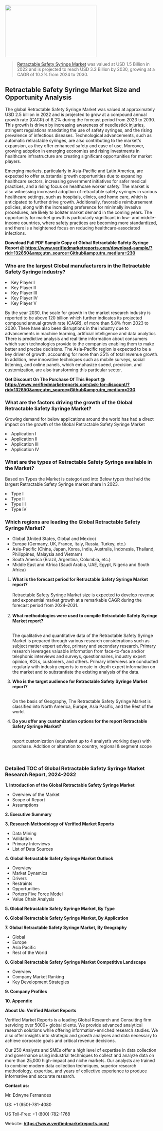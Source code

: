 <img src="https://ffe5etoiles.com/wp-content/uploads/2024/12/MST1-300x171.png" alt="" width="300" height="171" class="alignnone size-medium wp-image-20088" /><blockquote><p><p><a href="https://www.verifiedmarketreports.com/download-sample/?rid=132650&utm_source=Github&utm_medium=230" target="_blank">Retractable Safety Syringe Market</a> was valued at USD 1.5 Billion in 2022 and is projected to reach USD 3.2 Billion by 2030, growing at a CAGR of 10.2% from 2024 to 2030.</p></blockquote><p><h2>Retractable Safety Syringe Market Size and Opportunity Analysis</h2><p>The global Retractable Safety Syringe Market was valued at approximately USD 2.5 billion in 2022 and is projected to grow at a compound annual growth rate (CAGR) of 8.2% during the forecast period from 2023 to 2030. This growth is driven by increasing awareness of needlestick injuries, stringent regulations mandating the use of safety syringes, and the rising prevalence of infectious diseases. Technological advancements, such as automatic retractable syringes, are also contributing to the market's expansion, as they offer enhanced safety and ease of use. Moreover, growing adoption in emerging economies and rising investments in healthcare infrastructure are creating significant opportunities for market players.</p><p>Emerging markets, particularly in Asia-Pacific and Latin America, are expected to offer substantial growth opportunities due to expanding healthcare sectors, increasing government initiatives for safer medical practices, and a rising focus on healthcare worker safety. The market is also witnessing increased adoption of retractable safety syringes in various healthcare settings, such as hospitals, clinics, and home care, which is anticipated to further drive growth. Additionally, favorable reimbursement policies, along with the increasing preference for minimally invasive procedures, are likely to bolster market demand in the coming years. The opportunity for market growth is particularly significant in low- and middle-income countries, where safety practices are becoming more standardized, and there is a heightened focus on reducing healthcare-associated infections.</p></p><p class=""><strong>Download Full PDF Sample Copy of Global Retractable Safety Syringe Report @ <a href="https://www.verifiedmarketreports.com/download-sample/?rid=132650&amp;utm_source=Github&amp;utm_medium=230" target="_blank">https://www.verifiedmarketreports.com/download-sample/?rid=132650&amp;utm_source=Github&amp;utm_medium=230</a></strong></p><h3 id="" class="">Who are the largest Global manufacturers in the Retractable Safety Syringe industry?</h3><p><li>Key Player I</li><li> Key Player II</li><li> Key Player III</li><li> Key Player IV</li><li> Key Player V</li></p><div class=""><div class="" dir="" data-message-author-role="" data-message-id="" data-message-model-slug=""><div class=""><div class=""><div class=""><div class="" dir="" data-message-author-role="" data-message-id="" data-message-model-slug=""><div class=""><div class=""><p>By the year 2030, the scale for growth in the market research industry is reported to be above 120 billion which further indicates its projected compound annual growth rate (CAGR), of more than 5.8% from 2023 to 2030. There have also been disruptions in the industry due to advancements in machine learning, artificial intelligence and data analytics There is predictive analysis and real time information about consumers which such technologies provide to the companies enabling them to make better and precise decisions. The Asia-Pacific region is expected to be a key driver of growth, accounting for more than 35% of total revenue growth. In addition, new innovative techniques such as mobile surveys, social listening, and online panels, which emphasize speed, precision, and customization, are also transforming this particular sector.</p><p><strong>Get Discount On The Purchase Of This Report @&nbsp; <a href="https://www.verifiedmarketreports.com/ask-for-discount/?rid=132650&amp;utm_source=Github&amp;utm_medium=230" target="_blank">https://www.verifiedmarketreports.com/ask-for-discount/?rid=132650&amp;utm_source=Github&amp;utm_medium=230</a></strong></p></div></div></div></div></div></div></div></div><h3 id="" class="">What are the factors driving the growth of the Global Retractable Safety Syringe Market?</h3><p id="" class="">Growing demand for below applications around the world has had a direct impact on the growth of the Global Retractable Safety Syringe Market</p><p id="" class=""><li>Application I</li><li> Application II</li><li> Application III</li><li> Application IV</li></p><h3 id="" class="">What are the types of Retractable Safety Syringe available in the Market?</h3><p id="" class="">Based on Types the Market is categorized into Below types that held the largest Retractable Safety Syringe market share In 2023.</p><p id="" class=""><li>Type I</li><li> Type II</li><li> Type III</li><li> Type IV</li></p><h3 id="" class="">Which regions are leading the Global Retractable Safety Syringe Market?</h3><ul><li>Global (United States, Global and Mexico)</li><li>Europe (Germany, UK, France, Italy, Russia, Turkey, etc.)</li><li>Asia-Pacific (China, Japan, Korea, India, Australia, Indonesia, Thailand, Philippines, Malaysia and Vietnam)</li><li>South America (Brazil, Argentina, Columbia, etc.)</li><li>Middle East and Africa (Saudi Arabia, UAE, Egypt, Nigeria and South Africa)</li></ul><p><ol><li><strong>What is the forecast period for Retractable Safety Syringe Market report?<br /></strong><br /><span data-sheets-root="1" data-sheets-value="{&quot;1&quot;:2,&quot;2&quot;:&quot;XXXX size is expected to develop revenue and exponential market growth at a remarkable CAGR during the forecast period from 2024&ndash;2030.&quot;}" data-sheets-userformat="{&quot;2&quot;:12674,&quot;4&quot;:{&quot;1&quot;:2,&quot;2&quot;:16776960},&quot;10&quot;:2,&quot;11&quot;:0,&quot;15&quot;:&quot;Arial&quot;,&quot;16&quot;:12}">Retractable Safety Syringe Market size is expected to develop revenue and exponential market growth at a remarkable CAGR during the forecast period from 2024&ndash;2031.</span><br /><br /></li><li><strong>What methodologies were used to compile Retractable Safety Syringe Market report?<br /><br /></strong><p>The qualitative and quantitative data of the&nbsp;Retractable Safety Syringe Market is prepared through various research considerations such as subject matter expert advice, primary and secondary research. Primary research leverages valuable information from face-to-face and/or telephonic interviews and surveys, questionnaires, industry expert opinion, KOLs, customers, and others. Primary interviews are conducted regularly with industry experts to create in-depth expert information on the market and to substantiate the existing analysis of the data.&nbsp;</p></li><li><strong>Who is the target audience for Retractable Safety Syringe Market report?<br /><br /></strong><p>On the basis of Geography, The&nbsp;Retractable Safety Syringe Market is classified into North America, Europe, Asia Pacific, and the Rest of the world.</p></li><li><strong>Do you offer any customization options for the report Retractable Safety Syringe Market?<br /><br /></strong><p>report customization (equivalent up to 4 analyst&rsquo;s working days) with purchase. Addition or alteration to country, regional &amp; segment scope</p><p>&nbsp;</p></li></ol></p><h3 id="" class="">Detailed TOC of Global Retractable Safety Syringe Market Research Report, 2024-2032</h3><p id="" class=""><strong>1. Introduction of the Global Retractable Safety Syringe Market</strong></p><ul><li>Overview of the Market</li><li>Scope of Report</li><li>Assumptions</li></ul><p id="" class=""><strong>2. Executive Summary</strong></p><p id="" class=""><strong>3. Research Methodology of&nbsp;Verified Market Reports</strong></p><ul><li>Data Mining</li><li>Validation</li><li>Primary Interviews</li><li>List of Data Sources</li></ul><p id="" class=""><strong>4. Global Retractable Safety Syringe Market Outlook</strong></p><ul><li>Overview</li><li>Market Dynamics</li><li>Drivers</li><li>Restraints</li><li>Opportunities</li><li>Porters Five Force Model</li><li>Value Chain Analysis</li></ul><p id="" class=""><strong>5. Global Retractable Safety Syringe Market, By&nbsp;Type</strong></p><p id="" class=""><strong>6. Global Retractable Safety Syringe Market, By Application</strong></p><p id="" class=""><strong>7. Global Retractable Safety Syringe Market, By Geography</strong></p><ul><li>Global</li><li>Europe</li><li>Asia Pacific</li><li>Rest of the World</li></ul><p id="" class=""><strong>8. Global Retractable Safety Syringe Market Competitive Landscape</strong></p><ul><li>Overview</li><li>Company Market Ranking</li><li>Key Development Strategies</li></ul><p id="" class=""><strong>9. Company Profiles</strong></p><p id="" class=""><strong>10. Appendix</strong></p><p id="" class=""><strong>About Us: Verified Market Reports</strong></p><p id="" class="">Verified Market Reports is a leading Global Research and Consulting firm servicing over 5000+ global clients. We provide advanced analytical research solutions while offering information-enriched research studies. We also offer insights into strategic and growth analyses and data necessary to achieve corporate goals and critical revenue decisions.</p><p id="" class="">Our 250 Analysts and SMEs offer a high level of expertise in data collection and governance using industrial techniques to collect and analyze data on more than 25,000 high-impact and niche markets. Our analysts are trained to combine modern data collection techniques, superior research methodology, expertise, and years of collective experience to produce informative and accurate research.</p><p id="" class=""><strong>Contact us:</strong></p><p id="" class="">Mr. Edwyne Fernandes</p><p id="" class="">US: +1 (650)-781-4080</p><p id="" class="">US Toll-Free: +1 (800)-782-1768</p><p id="" class="">Website: <a target="" data-test-app-aware-link=""><strong>https://www.verifiedmarketreports.com/</strong></a></p>
